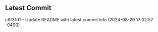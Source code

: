 
## Latest Commit
c6f31d1 - Update README with latest commit info (2024-08-29 17:02:57 -0400) <Yunxi-Zhou>
